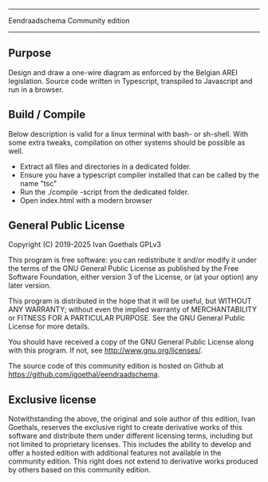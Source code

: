 ********************************
Eendraadschema Community edition
********************************

## Purpose

Design and draw a one-wire diagram as enforced by the Belgian AREI legislation.
Source code written in Typescript, transpiled to Javascript and run in a browser.

## Build / Compile 

Below description is valid for a linux terminal with bash- or sh-shell.
With some extra tweaks, compilation on other systems should be possible as well.

- Extract all files and directories in a dedicated folder.
- Ensure you have a typescript compiler installed that can be called by the name "tsc"
- Run the ./compile -script from the dedicated folder.
- Open index.html with a modern browser

## General Public License

Copyright (C) 2019-2025  Ivan Goethals GPLv3

This program is free software: you can redistribute it and/or modify it 
under the terms of the GNU General Public License as published by the 
Free Software Foundation, either version 3 of the License, or (at your option)
any later version.

This program is distributed in the hope that it will be useful, but 
WITHOUT ANY WARRANTY; without even the implied warranty of MERCHANTABILITY or
FITNESS FOR A PARTICULAR PURPOSE.  See the GNU General Public License for 
more details.

You should have received a copy of the GNU General Public License
along with this program.  If not, see http://www.gnu.org/licenses/.

The source code of this community edition is hosted on Github at
https://github.com/igoethal/eendraadschema.

## Exclusive license

Notwithstanding the above, the original and sole author of this edition, 
Ivan Goethals, reserves the exclusive right to create derivative works of 
this software and distribute them under different licensing terms, including
but not limited to proprietary licenses. This includes the ability to develop
and offer a hosted edition with additional features not available in the
community edition. This right does not extend to derivative works produced by
others based on this community edition.
